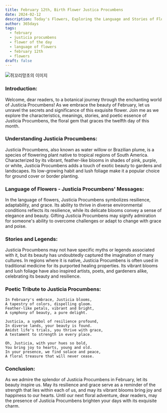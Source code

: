 ```yaml
---
title: February 12th, Birth Flower Justica Procumbens
date: 2024-02-12
description: Today's Flowers, Exploring the Language and Stories of Flowers Justica Procumbens
author: 365days
tags:
  - february
  - justicia procumbens
  - flower of the day
  - language of flowers
  - february 12th
  - flowers
draft: false
---
```


![쥐꼬리망초의 이미지](https://cdn.pixabay.com/photo/2013/03/07/15/36/asperugo-procumbens-91224_1280.jpg)

### **Introduction:**
Welcome, dear readers, to a botanical journey through the enchanting world of Justicia Procumbens! As we embrace the beauty of February, let us unravel the secrets and significance of this exquisite flower. Join me as we explore the characteristics, meanings, stories, and poetic essence of Justicia Procumbens, the floral gem that graces the twelfth day of this month.

### **Understanding Justicia Procumbens:**
Justicia Procumbens, also known as water willow or Brazilian plume, is a species of flowering plant native to tropical regions of South America. Characterized by its vibrant, feather-like blooms in shades of pink, purple, or white, Justicia Procumbens adds a touch of exotic beauty to gardens and landscapes. Its low-growing habit and lush foliage make it a popular choice for ground cover or border planting.

### **Language of Flowers - Justicia Procumbens' Messages:**
In the language of flowers, Justicia Procumbens symbolizes resilience, adaptability, and grace. Its ability to thrive in diverse environmental conditions reflects its resilience, while its delicate blooms convey a sense of elegance and beauty. Gifting Justicia Procumbens may signify admiration for someone's ability to overcome challenges or adapt to change with grace and poise.

### **Stories and Legends:**
Justicia Procumbens may not have specific myths or legends associated with it, but its beauty has undoubtedly captured the imagination of many cultures. In regions where it is native, Justicia Procumbens is often used in traditional medicine for its purported healing properties. Its vibrant blooms and lush foliage have also inspired artists, poets, and gardeners alike, celebrating its beauty and resilience.

### **Poetic Tribute to Justicia Procumbens:**
```plaintext
In February's embrace, Justicia blooms,
A tapestry of colors, dispelling gloom.
Feather-like petals, vibrant and bright,
A symphony of beauty, a pure delight.

Justicia, a symbol of resilience profound,
In diverse lands, your beauty is found.
Amidst life's trials, you thrive with grace,
A testament to strength in every place.

Oh, Justicia, with your hues so bold,
You bring joy to hearts, young and old.
In your presence, we find solace and peace,
A floral treasure that will never cease.
```

### **Conclusion:**
As we admire the splendor of Justicia Procumbens in February, let its beauty inspire us. May its resilience and grace serve as a reminder of the strength that lies within each of us, and may its vibrant blooms bring joy and happiness to our hearts. Until our next floral adventure, dear readers, may the presence of Justicia Procumbens brighten your days with its exquisite charm.

